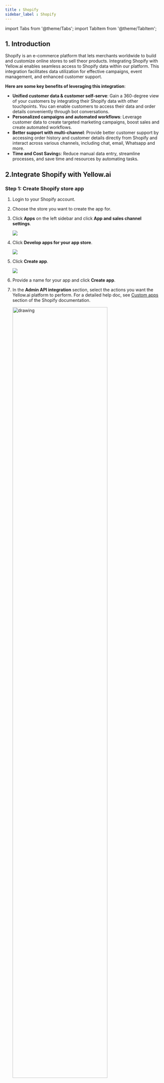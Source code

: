 ```yaml
---
title : Shopify
sidebar_label : Shopify
---
```


import Tabs from '@theme/Tabs';
import TabItem from '@theme/TabItem';

## 1. Introduction

Shopify is an e-commerce platform that lets merchants worldwide to build and customize online stores to sell theor products. Integrating Shopify with Yellow.ai enables seamless access to Shopify data within our platform. This integration facilitates data utilization for effective campaigns, event management, and enhanced customer support. 

**Here are some key benefits of leveraging this integration**:

* **Unified customer data & customer self-serve**: Gain a 360-degree view of your customers by integrating their Shopify data with other touchpoints. You can enable customers to access their data and order details conveniently through bot conversations.
* **Personalized campaigns and automated workflows**: Leverage customer data to create targeted marketing campaigns, boost sales and create automated workflows.
* **Better support with multi-channel**: Provide better customer support by accessing order history and customer details directly from Shopify and interact across various channels, including chat, email, Whatsapp and more.
* **Time and Cost Saving**s: Reduce manual data entry, streamline processes, and save time and resources by automating tasks.


## 2.Integrate Shopify with Yellow.ai

### Step 1: Create Shopify store app

1. Login to your Shopify account.
2. Choose the store you want to create the app for.
3. Click **Apps** on the left sidebar and click **App and sales channel settings**.

   ![](https://i.imgur.com/QbXxgpt.jpg)
4. Click **Develop apps for your app store**.

   ![](https://i.imgur.com/2RMAFEX.png)

5. Click **Create app**.

   ![](https://i.imgur.com/9wGLsYQ.png)
6. Provide a name for your app and click **Create app**.
7. In the **Admin API integration** section, select the actions you want the Yellow.ai platform to perform. For a detailed help doc, see [Custom apps](https://help.shopify.com/en/manual/apps/custom-apps) section of the Shopify documentation.

   <img src="https://i.imgur.com/vDx7dQ1.png" alt="drawing" width="80%"/>
  

  Enable the following scopes in the **Shopify Admin** section. 
   
  * orders_create 
  * products_create 
  * orders_cancelled 
  * orders_fulfilled 
  * orders_paid 
  * refunds_create 
  * customers_create 
  * customers_update.
  * write_scripts_tags 
  * read_script_tags

### Step 2: Get Admin API access credentials

* Go to **API credentials** section and copy the **Admin API access token** and **API secret key**.

   ![](https://i.imgur.com/GoqZ8fk.png)


### Step 3: Connect the Shopify Store App with Yellow.ai

You need to use the API token to establish integration with Yellow.ai as explained below:

1. Go to the [yellow.ai platform].
2. Go to the bot and navigate to **Integrations**.

   
   <img src="https://i.imgur.com/ctLEU4H.png" alt="drawing" width="65%"/>

3. Type shopify in the **Search** box, and select **Shopify Shop** from the list.
4. Scroll down to **Add account** and fill in the required details.

   ![](https://i.imgur.com/UFJlKRz.png)

   Option | Description
   ------ | -----------
   **Give accout name** | Provide a name to Shopify account to be connected. 
   **Shop Name** | Name of your shop in Shopify. The shop name should be taken from the Shopify store URL, for example if the merchant store URL is yellowxyz.myshopify.com,the shop name would be yellowxyz.
   **Admin API Access Token** | Copy and paste this from your Shopify store (refer step 8). Please only enter the Admin API access token that is displayed during the app creation process on Shopify.
   **API Secret Key** | Copy and paste this from your Shopify store (refer step 8)
   **Domain name** | Domain name refers to the URL or web address that directs customers to your online store. For example, yellowxyz.myshopify.com.



5. Click **Connect**.

   If the integration is successful, You can see the **Shopify Shop** app on the **Integrations** page. With this, the connection has been established between the integration app and your Shopify account.


:::note
Please ensure that you enter your store name exactly as it is in the **Shopify** account.
:::

***



## 3. Shopify user data syncing in User 360

This integration automates the creation of user records in User 360 using Shopify event data. By default, it is configured to capture userIds, emails, and phone numbers. Additionally, the integration enables the automatic synchronization of the following event data with User 360. This empowers User 360 as a valuable resource for personalized and effective user engagement strategies.

### Supported standard user properties from Shopify events

The following standard user properties are automatically added or updated in User 360 directly from Shopify events.

* userId
* email
* firstName
* phone
* city
* country



### Supported Shopify events syncing in User 360

The integration enables the automatic synchronization of the following event data with User 360. This empowers User 360 as a valuable resource for personalized and effective user engagement strategies.

   <img src="https://i.imgur.com/whVni4U.png"/>


The following table provides a comprehensive list of Shopify events along with their descriptions and sample use cases.



  | Event  | Description    | Sample use cases      |
  |--------|----------------|----------------------|
  | shopifyNewOrder  | A new order is created in the Shopify store.   | Trigger order confirmation email or update inventory when a new order is created in your Shopify store.                                  |
  | shopifyNewProduct  | A new product has been added to the Shopify store.  | Update product catalog, create product listings, or send a WhatsApp notification when a new product is added to your Shopify store.  |
  | shopifyOrderCancelled | An order is cancelled. | Handle order cancellation: Update inventory levels, refund payments, or notify customers when their orders are canceled. |
  | shopifyOrderFulfilled | An order was fulfilled or completed.   | Update shipping information, send shipping notifications to the customer, or update order status when an order is fulfilled or completed.  |
  | shopifyOrderPaid      | Payment made for an order. | Send payment receipt, or update financial record when a payment is made for an order.   |
  | shopifyRefundCreated  | A refund was created for an order.  | Update financial records, notify customers about their refund, or adjust inventory levels when a refund is issued for an order. |
  | shopifyNewCustomer    | A new customer is registered.  | Add the customer to User 360, send welcome email, or track customer acquisition when a new customer registers in your Shopify store. |
  | shopifyCustomerUpdate | A customer’s profile details have been updated. | Keep your customer database up to date or send profile change notification when a customer's profile details are updated. |
  | shopifyCheckoutCreated| Order checkout is initiated in Shopify. | Track order progress when an order checkout is initiated in your Shopify store.    |
  | shopifyOrdersUpdated  | Shopify order is updated.  | Monitor order changes, adjust inventory, or notify the customer on order updates to handle order updates in Shopify store.  |
  | shopifyCartCreate     | A cart is created in Shopify.   | Track shopping cart activity, gather data on abandoned carts, or initiate cart-related marketing efforts when a cart is created in Shopify store. |


:::note
To know how to run campaigns based on Shopify events, see [here](#run-campaigns-based-on-shopify-events).
:::

### Payload samples of Shopify events in User 360

The following are the event schemas associated with various Shopify events. These event schemas define the structure and data that get sent to the CDP when specific events occur in your Shopify store.

<Tabs class="tabs-schema">


<TabItem value="shopifyCartCreate" label="shopifyCartCreate" default>

**From SDK**

```js
{
    "token": "c1-830e691d16f1093cfcde75960320d9cd",
    "note": "",
    "attributes": {},
    "original_total_price": 3000,
    "total_price": 3000,
    "total_discount": 0,
    "total_weight": 0,
    "item_count": 1,
    "items": [
        {
            "id": 43453026762901,
            "properties": {},
            "quantity": 1,
            "variant_id": 43453026762901,
            "key": "43453026762901:159c30471db14672fe636da24f9346f2",
            "title": "Adania Pant - Black",
            "price": 3000,
            "original_price": 3000,
            "discounted_price": 3000,
            "line_price": 3000,
            "original_line_price": 3000,
            "total_discount": 0,
            "discounts": [],
            "sku": "",
            "grams": 0,
            "vendor": "twewr",
            "taxable": true,
            "product_id": 7907558064277,
            "product_has_only_default_variant": false,
            "gift_card": false,
            "final_price": 3000,
            "final_line_price": 3000,
            "url": "/products/adania-pant?variant=43453026762901",
            "featured_image": {
                "aspect_ratio": 0.714,
                "alt": "Adania Pant",
                "height": 2048,
                "url": "https://cdn.shopify.com/s/files/1/0458/0252/0725/files/2015-03-30_Jake_Look_16_20656_16533.jpg?v=1684943817",
                "width": 1462
            },
            "image": "https://cdn.shopify.com/s/files/1/0458/0252/0725/files/2015-03-30_Jake_Look_16_20656_16533.jpg?v=1684943817",
            "handle": "adania-pant",
            "requires_shipping": true,
            "product_type": "",
            "product_title": "Adania Pant",
            "product_description": "\\nThis is a demonstration store. You can purchase products like this from Baby & Company\\nSuper stretch Adaina Pant offers the classic skinny with all the fun bits. Zip closure at back with concealed zip openings at ankles. By Malene Birger. Color Blue.  90% Polyamide, 10% Elastane. Made in China. Ashley is wearing a European 36. ",
            "variant_title": "Black",
            "variant_options": [
                "Black"
            ],
            "options_with_values": [
                {
                    "name": "Color",
                    "value": "Black"
                }
            ],
            "line_level_discount_allocations": [],
            "line_level_total_discount": 0,
            "quantity_rule": {
                "min": 1,
                "max": null,
                "increment": 1
            },
            "has_components": false
        }
    ],
    "requires_shipping": true,
    "currency": "INR",
    "items_subtotal_price": 3000,
    "cart_level_discount_applications": [],
    "userId": "x1660667398488_WIv23Iv-fr-McW_SZme-l"
}


```

</TabItem>



<TabItem value="ShopifyCheckoutCreated" label="ShopifyCheckoutCreated" default>

```js
{
    "id": 35481578373269,
    "token": "3d58ad45d661cd34d882fda5c68a36b8",
    "cart_token": "c1-830e691d16f1093cfcde75960320d9cd",
    "email": null,
    "gateway": null,
    "buyer_accepts_marketing": false,
    "buyer_accepts_sms_marketing": false,
    "sms_marketing_phone": null,
    "created_at": "2023-09-22T12:13:51+00:00",
    "updated_at": "2023-09-22T08:13:59-04:00",
    "landing_site": "/",
    "note": "",
    "note_attributes": [],
    "referring_site": "",
    "shipping_lines": [],
    "shipping_address": [],
    "taxes_included": false,
    "total_weight": 0,
    "currency": "INR",
    "completed_at": null,
    "phone": null,
    "customer_locale": "en-IN",
    "line_items": [
        {
            "key": "43453026762901",
            "fulfillment_service": "manual",
            "gift_card": false,
            "grams": 0,
            "presentment_title": "Adania Pant",
            "presentment_variant_title": "Black",
            "product_id": 7907558064277,
            "quantity": 1,
            "requires_shipping": true,
            "sku": "",
            "tax_lines": [
                {
                    "position": 1,
                    "price": "2.70",
                    "rate": 0.09,
                    "title": "CGST",
                    "source": "Shopify",
                    "compare_at": null,
                    "zone": "country",
                    "channel_liable": false,
                    "identifier": null
                }
            ],
            "taxable": true,
            "title": "Adania Pant",
            "variant_id": 43453026762901,
            "variant_title": "Black",
            "variant_price": "30.00",
            "vendor": "twewr",
            "unit_price_measurement": {
                "measured_type": null,
                "quantity_value": null,
                "quantity_unit": null,
                "reference_value": null,
                "reference_unit": null
            },
            "compare_at_price": null,
            "line_price": "30.00",
            "price": "30.00",
            "applied_discounts": [],
            "destination_location_id": null,
            "user_id": null,
            "rank": null,
            "origin_location_id": null,
            "properties": null
        }
    ],
    "name": "#35481578373269",
    "abandoned_checkout_url": "https://twewr.myshopify.com/45802520725/checkouts/ac/c1-830e691d16f1093cfcde75960320d9cd/recover?key=a745691198001ff07b2f08d7233541a8",
    "discount_codes": [],
    "tax_lines": [
        {
            "price": "2.70",
            "rate": 0.09,
            "title": "CGST"
        }
    ],
    "presentment_currency": "INR",
    "source_name": "web",
    "total_line_items_price": "30.00",
    "total_tax": "2.70",
    "total_discounts": "0.00",
    "subtotal_price": "30.00",
    "total_price": "32.70",
    "total_duties": "0.00",
    "device_id": null,
    "user_id": null,
    "location_id": null,
    "source_identifier": null,
    "source_url": null,
    "source": null,
    "closed_at": null
}


```

</TabItem>

  
<TabItem value="shopifyNewOrder" label="shopifyNewOrder" default>


```json
{
    "id": 5159806763157,
    "admin_graphql_api_id": "gid://shopify/Order/5159806763157",
    "app_id": 580111,
    "browser_ip": "49.43.249.107",
    "buyer_accepts_marketing": false,
    "cancel_reason": null,
    "cancelled_at": null,
    "cart_token": "c1-830e691d16f1093cfcde75960320d9cd",
    "checkout_id": 35481578373269,
    "checkout_token": "3d58ad45d661cd34d882fda5c68a36b8",
    "client_details": {
        "accept_language": "en-IN",
        "browser_height": null,
        "browser_ip": "49.43.249.107",
        "browser_width": null,
        "session_hash": null,
        "user_agent": "Mozilla/5.0 (Macintosh; Intel Mac OS X 10_15_7) AppleWebKit/537.36 (KHTML, like Gecko) Chrome/116.0.0.0 Safari/537.36"
    },
    "closed_at": null,
    "company": null,
    "confirmation_number": "XPLMPXRME",
    "confirmed": true,
    "contact_email": "tom@gmail.com",
    "created_at": "2023-09-22T08:14:46-04:00",
    "currency": "INR",
    "current_subtotal_price": "30.00",
    "current_subtotal_price_set": {
        "shop_money": {
            "amount": "30.00",
            "currency_code": "INR"
        },
        "presentment_money": {
            "amount": "30.00",
            "currency_code": "INR"
        }
    },
    "current_total_additional_fees_set": null,
    "current_total_discounts": "0.00",
    "current_total_discounts_set": {
        "shop_money": {
            "amount": "0.00",
            "currency_code": "INR"
        },
        "presentment_money": {
            "amount": "0.00",
            "currency_code": "INR"
        }
    },
    "current_total_duties_set": null,
    "current_total_price": "30.00",
    "current_total_price_set": {
        "shop_money": {
            "amount": "30.00",
            "currency_code": "INR"
        },
        "presentment_money": {
            "amount": "30.00",
            "currency_code": "INR"
        }
    },
    "current_total_tax": "0.00",
    "current_total_tax_set": {
        "shop_money": {
            "amount": "0.00",
            "currency_code": "INR"
        },
        "presentment_money": {
            "amount": "0.00",
            "currency_code": "INR"
        }
    },
    "customer_locale": "en-IN",
    "device_id": null,
    "discount_codes": [],
    "email": "tom@gmail.com",
    "estimated_taxes": false,
    "financial_status": "paid",
    "fulfillment_status": null,
    "landing_site": "/",
    "landing_site_ref": null,
    "location_id": null,
    "merchant_of_record_app_id": null,
    "name": "#1085",
    "note": null,
    "note_attributes": [],
    "number": 85,
    "order_number": 1085,
    "order_status_url": "https://twewr.myshopify.com/45802520725/orders/24a0946393b4889192c0d7056751e889/authenticate?key=c60f3a72f52578b00cc7cb8551811cbc",
    "original_total_additional_fees_set": null,
    "original_total_duties_set": null,
    "payment_gateway_names": [
        "bogus"
    ],
    "phone": null,
    "po_number": null,
    "presentment_currency": "INR",
    "processed_at": "2023-09-22T08:14:43-04:00",
    "reference": "6925f7d584e825b7f3fdbf5de7b3a5e1",
    "referring_site": "",
    "source_identifier": "6925f7d584e825b7f3fdbf5de7b3a5e1",
    "source_name": "web",
    "source_url": null,
    "subtotal_price": "30.00",
    "subtotal_price_set": {
        "shop_money": {
            "amount": "30.00",
            "currency_code": "INR"
        },
        "presentment_money": {
            "amount": "30.00",
            "currency_code": "INR"
        }
    },
    "tags": "",
    "tax_exempt": false,
    "tax_lines": [],
    "taxes_included": false,
    "test": true,
    "token": "24a0946393b4889192c0d7056751e889",
    "total_discounts": "0.00",
    "total_discounts_set": {
        "shop_money": {
            "amount": "0.00",
            "currency_code": "INR"
        },
        "presentment_money": {
            "amount": "0.00",
            "currency_code": "INR"
        }
    },
    "total_line_items_price": "30.00",
    "total_line_items_price_set": {
        "shop_money": {
            "amount": "30.00",
            "currency_code": "INR"
        },
        "presentment_money": {
            "amount": "30.00",
            "currency_code": "INR"
        }
    },
    "total_outstanding": "0.00",
    "total_price": "30.00",
    "total_price_set": {
        "shop_money": {
            "amount": "30.00",
            "currency_code": "INR"
        },
        "presentment_money": {
            "amount": "30.00",
            "currency_code": "INR"
        }
    },
    "total_shipping_price_set": {
        "shop_money": {
            "amount": "0.00",
            "currency_code": "INR"
        },
        "presentment_money": {
            "amount": "0.00",
            "currency_code": "INR"
        }
    },
    "total_tax": "0.00",
    "total_tax_set": {
        "shop_money": {
            "amount": "0.00",
            "currency_code": "INR"
        },
        "presentment_money": {
            "amount": "0.00",
            "currency_code": "INR"
        }
    },
    "total_tip_received": "0.00",
    "total_weight": 0,
    "updated_at": "2023-09-22T08:14:47-04:00",
    "user_id": null,
    "billing_address": {
        "first_name": null,
        "address1": "Chennai",
        "phone": "90909 09090",
        "city": "Chennai",
        "zip": "600012",
        "province": "Tamil Nadu",
        "country": "India",
        "last_name": "Baid",
        "address2": "Chennai",
        "company": null,
        "latitude": 13.098633,
        "longitude": 80.2596083,
        "name": "Baid",
        "country_code": "IN",
        "province_code": "TN"
    },
    "customer": {
        "id": 6989864763541,
        "email": "tom@gmail.com",
        "accepts_marketing": false,
        "created_at": "2023-09-22T08:14:44-04:00",
        "updated_at": "2023-09-22T08:14:46-04:00",
        "first_name": null,
        "last_name": "Baid",
        "state": "disabled",
        "note": null,
        "verified_email": true,
        "multipass_identifier": null,
        "tax_exempt": false,
        "phone": null,
        "email_marketing_consent": {
            "state": "not_subscribed",
            "opt_in_level": "single_opt_in",
            "consent_updated_at": null
        },
        "sms_marketing_consent": null,
        "tags": "",
        "currency": "INR",
        "accepts_marketing_updated_at": "2023-09-22T08:14:44-04:00",
        "marketing_opt_in_level": null,
        "tax_exemptions": [],
        "admin_graphql_api_id": "gid://shopify/Customer/6989864763541",
        "default_address": {
            "id": 8320474546325,
            "customer_id": 6989864763541,
            "first_name": null,
            "last_name": "Baid",
            "company": null,
            "address1": "Chennai",
            "address2": "Chennai",
            "city": "Chennai",
            "province": "Tamil Nadu",
            "country": "India",
            "zip": "600012",
            "phone": "90909 09090",
            "name": "Baid",
            "province_code": "TN",
            "country_code": "IN",
            "country_name": "India",
            "default": true
        }
    },
    "discount_applications": [],
    "fulfillments": [],
    "line_items": [
        {
            "id": 12623712354453,
            "admin_graphql_api_id": "gid://shopify/LineItem/12623712354453",
            "fulfillable_quantity": 1,
            "fulfillment_service": "manual",
            "fulfillment_status": null,
            "gift_card": false,
            "grams": 0,
            "name": "Adania Pant - Black",
            "price": "30.00",
            "price_set": {
                "shop_money": {
                    "amount": "30.00",
                    "currency_code": "INR"
                },
                "presentment_money": {
                    "amount": "30.00",
                    "currency_code": "INR"
                }
            },
            "product_exists": true,
            "product_id": 7907558064277,
            "properties": [],
            "quantity": 1,
            "requires_shipping": true,
            "sku": "",
            "taxable": true,
            "title": "Adania Pant",
            "total_discount": "0.00",
            "total_discount_set": {
                "shop_money": {
                    "amount": "0.00",
                    "currency_code": "INR"
                },
                "presentment_money": {
                    "amount": "0.00",
                    "currency_code": "INR"
                }
            },
            "variant_id": 43453026762901,
            "variant_inventory_management": "shopify",
            "variant_title": "Black",
            "vendor": "twewr",
            "tax_lines": [],
            "duties": [],
            "discount_allocations": []
        }
    ],
    "payment_terms": null,
    "refunds": [],
    "shipping_address": {
        "first_name": null,
        "address1": "Chennai",
        "phone": "90909 09090",
        "city": "Chennai",
        "zip": "600012",
        "province": "Tamil Nadu",
        "country": "India",
        "last_name": "Baid",
        "address2": "Chennai",
        "company": null,
        "latitude": 13.098633,
        "longitude": 80.2596083,
        "name": "Baid",
        "country_code": "IN",
        "province_code": "TN"
    },
    "shipping_lines": [
        {
            "id": 4303065809045,
            "carrier_identifier": "650f1a14fa979ec5c74d063e968411d4",
            "code": "Standard",
            "discounted_price": "0.00",
            "discounted_price_set": {
                "shop_money": {
                    "amount": "0.00",
                    "currency_code": "INR"
                },
                "presentment_money": {
                    "amount": "0.00",
                    "currency_code": "INR"
                }
            },
            "phone": null,
            "price": "0.00",
            "price_set": {
                "shop_money": {
                    "amount": "0.00",
                    "currency_code": "INR"
                },
                "presentment_money": {
                    "amount": "0.00",
                    "currency_code": "INR"
                }
            },
            "requested_fulfillment_service_id": null,
            "source": "shopify",
            "title": "Standard",
            "tax_lines": [],
            "discount_allocations": []
        }
    ]
}

```

</TabItem>

<TabItem value="shopifyOrderFulfilled" label="shopifyOrderFulfilled" default>

```js
{
  "id": 820982911946154500,
  "admin_graphql_api_id": "gid://shopify/Order/820982911946154508",
  "app_id": null,
  "browser_ip": null,
  "buyer_accepts_marketing": true,
  "cancel_reason": "customer",
  "cancelled_at": "2021-12-31T19:00:00-05:00",
  "cart_token": null,
  "checkout_id": null,
  "checkout_token": null,
  "closed_at": null,
  "confirmed": false,
  "contact_email": "jon@example.com",
  "created_at": "2021-12-31T19:00:00-05:00",
  "currency": "USD",
  "current_subtotal_price": "398.00",
  "current_subtotal_price_set": {
    "shop_money": {
      "amount": "398.00",
      "currency_code": "USD"
    },
    "presentment_money": {
      "amount": "398.00",
      "currency_code": "USD"
    }
  },
  "current_total_discounts": "0.00",
  "current_total_discounts_set": {
    "shop_money": {
      "amount": "0.00",
      "currency_code": "USD"
    },
    "presentment_money": {
      "amount": "0.00",
      "currency_code": "USD"
    }
  },
  "current_total_duties_set": null,
  "current_total_price": "398.00",
  "current_total_price_set": {
    "shop_money": {
      "amount": "398.00",
      "currency_code": "USD"
    },
    "presentment_money": {
      "amount": "398.00",
      "currency_code": "USD"
    }
  },
  "current_total_tax": "0.00",
  "current_total_tax_set": {
    "shop_money": {
      "amount": "0.00",
      "currency_code": "USD"
    },
    "presentment_money": {
      "amount": "0.00",
      "currency_code": "USD"
    }
  },
  "customer_locale": "en",
  "device_id": null,
  "discount_codes": [],
  "email": "jon@example.com",
  "estimated_taxes": false,
  "financial_status": "voided",
  "fulfillment_status": "pending",
  "gateway": null,
  "landing_site": null,
  "landing_site_ref": null,
  "location_id": null,
  "merchant_of_record_app_id": null,
  "name": "#9999",
  "note": null,
  "note_attributes": [],
  "number": 234,
  "order_number": 1234,
  "order_status_url": "https://jsmith.myshopify.com/548380009/orders/123456abcd/authenticate?key=abcdefg",
  "original_total_duties_set": null,
  "payment_gateway_names": [
    "visa",
    "bogus"
  ],
  "phone": null,
  "presentment_currency": "USD",
  "processed_at": null,
  "processing_method": "",
  "reference": null,
  "referring_site": null,
  "source_identifier": null,
  "source_name": "web",
  "source_url": null,
  "subtotal_price": "388.00",
  "subtotal_price_set": {
    "shop_money": {
      "amount": "388.00",
      "currency_code": "USD"
    },
    "presentment_money": {
      "amount": "388.00",
      "currency_code": "USD"
    }
  },
  "tags": "",
  "tax_lines": [],
  "taxes_included": false,
  "test": true,
  "token": "123456abcd",
  "total_discounts": "20.00",
  "total_discounts_set": {
    "shop_money": {
      "amount": "20.00",
      "currency_code": "USD"
    },
    "presentment_money": {
      "amount": "20.00",
      "currency_code": "USD"
    }
  },
  "total_line_items_price": "398.00",
  "total_line_items_price_set": {
    "shop_money": {
      "amount": "398.00",
      "currency_code": "USD"
    },
    "presentment_money": {
      "amount": "398.00",
      "currency_code": "USD"
    }
  },
  "total_outstanding": "398.00",
  "total_price": "388.00",
  "total_price_set": {
    "shop_money": {
      "amount": "388.00",
      "currency_code": "USD"
    },
    "presentment_money": {
      "amount": "388.00",
      "currency_code": "USD"
    }
  },
  "total_shipping_price_set": {
    "shop_money": {
      "amount": "10.00",
      "currency_code": "USD"
    },
    "presentment_money": {
      "amount": "10.00",
      "currency_code": "USD"
    }
  },
  "total_tax": "0.00",
  "total_tax_set": {
    "shop_money": {
      "amount": "0.00",
      "currency_code": "USD"
    },
    "presentment_money": {
      "amount": "0.00",
      "currency_code": "USD"
    }
  },
  "total_tip_received": "0.00",
  "total_weight": 0,
  "updated_at": "2021-12-31T19:00:00-05:00",
  "user_id": null,
  "billing_address": {
    "first_name": "Steve",
    "address1": "123 Shipping Street",
    "phone": "555-555-SHIP",
    "city": "Shippington",
    "zip": "40003",
    "province": "Kentucky",
    "country": "United States",
    "last_name": "Shipper",
    "address2": null,
    "company": "Shipping Company",
    "latitude": null,
    "longitude": null,
    "name": "Steve Shipper",
    "country_code": "US",
    "province_code": "KY"
  },
  "customer": {
    "id": 115310627314723950,
    "email": "john@example.com",
    "accepts_marketing": false,
    "created_at": null,
    "updated_at": null,
    "first_name": "John",
    "last_name": "Smith",
    "state": "disabled",
    "note": null,
    "verified_email": true,
    "multipass_identifier": null,
    "tax_exempt": false,
    "phone": null,
    "email_marketing_consent": {
      "state": "not_subscribed",
      "opt_in_level": null,
      "consent_updated_at": null
    },
    "sms_marketing_consent": null,
    "tags": "",
    "currency": "USD",
    "accepts_marketing_updated_at": null,
    "marketing_opt_in_level": null,
    "tax_exemptions": [],
    "admin_graphql_api_id": "gid://shopify/Customer/115310627314723954",
    "default_address": {
      "id": 715243470612851200,
      "customer_id": 115310627314723950,
      "first_name": null,
      "last_name": null,
      "company": null,
      "address1": "123 Elm St.",
      "address2": null,
      "city": "Ottawa",
      "province": "Ontario",
      "country": "Canada",
      "zip": "K2H7A8",
      "phone": "123-123-1234",
      "name": "",
      "province_code": "ON",
      "country_code": "CA",
      "country_name": "Canada",
      "default": true
    }
  },
  "discount_applications": [],
  "fulfillments": [],
  "line_items": [
    {
      "id": 866550311766439000,
      "admin_graphql_api_id": "gid://shopify/LineItem/866550311766439020",
      "fulfillable_quantity": 1,
      "fulfillment_service": "manual",
      "fulfillment_status": null,
      "gift_card": false,
      "grams": 567,
      "name": "IPod Nano - 8GB",
      "price": "199.00",
      "price_set": {
        "shop_money": {
          "amount": "199.00",
          "currency_code": "USD"
        },
        "presentment_money": {
          "amount": "199.00",
          "currency_code": "USD"
        }
      },
      "product_exists": true,
      "product_id": 632910392,
      "properties": [],
      "quantity": 1,
      "requires_shipping": true,
      "sku": "IPOD2008PINK",
      "taxable": true,
      "title": "IPod Nano - 8GB",
      "total_discount": "0.00",
      "total_discount_set": {
        "shop_money": {
          "amount": "0.00",
          "currency_code": "USD"
        },
        "presentment_money": {
          "amount": "0.00",
          "currency_code": "USD"
        }
      },
      "variant_id": 808950810,
      "variant_inventory_management": "shopify",
      "variant_title": null,
      "vendor": null,
      "tax_lines": [],
      "duties": [],
      "discount_allocations": []
    },
    {
      "id": 141249953214522980,
      "admin_graphql_api_id": "gid://shopify/LineItem/141249953214522974",
      "fulfillable_quantity": 1,
      "fulfillment_service": "manual",
      "fulfillment_status": null,
      "gift_card": false,
      "grams": 567,
      "name": "IPod Nano - 8GB",
      "price": "199.00",
      "price_set": {
        "shop_money": {
          "amount": "199.00",
          "currency_code": "USD"
        },
        "presentment_money": {
          "amount": "199.00",
          "currency_code": "USD"
        }
      },
      "product_exists": true,
      "product_id": 632910392,
      "properties": [],
      "quantity": 1,
      "requires_shipping": true,
      "sku": "IPOD2008PINK",
      "taxable": true,
      "title": "IPod Nano - 8GB",
      "total_discount": "0.00",
      "total_discount_set": {
        "shop_money": {
          "amount": "0.00",
          "currency_code": "USD"
        },
        "presentment_money": {
          "amount": "0.00",
          "currency_code": "USD"
        }
      },
      "variant_id": 808950810,
      "variant_inventory_management": "shopify",
      "variant_title": null,
      "vendor": null,
      "tax_lines": [],
      "duties": [],
      "discount_allocations": []
    }
  ],
  "payment_details": {
    "credit_card_bin": null,
    "avs_result_code": null,
    "cvv_result_code": null,
    "credit_card_number": "•••• •••• •••• 1234",
    "credit_card_company": "Visa",
    "buyer_action_info": null,
    "credit_card_name": null,
    "credit_card_wallet": null,
    "credit_card_expiration_month": null,
    "credit_card_expiration_year": null
  },
  "payment_terms": null,
  "refunds": [],
  "shipping_address": {
    "first_name": "Steve",
    "address1": "123 Shipping Street",
    "phone": "555-555-SHIP",
    "city": "Shippington",
    "zip": "40003",
    "province": "Kentucky",
    "country": "United States",
    "last_name": "Shipper",
    "address2": null,
    "company": "Shipping Company",
    "latitude": null,
    "longitude": null,
    "name": "Steve Shipper",
    "country_code": "US",
    "province_code": "KY"
  },
  "shipping_lines": [
    {
      "id": 271878346596884000,
      "carrier_identifier": null,
      "code": null,
      "delivery_category": null,
      "discounted_price": "10.00",
      "discounted_price_set": {
        "shop_money": {
          "amount": "10.00",
          "currency_code": "USD"
        },
        "presentment_money": {
          "amount": "10.00",
          "currency_code": "USD"
        }
      },
      "phone": null,
      "price": "10.00",
      "price_set": {
        "shop_money": {
          "amount": "10.00",
          "currency_code": "USD"
        },
        "presentment_money": {
          "amount": "10.00",
          "currency_code": "USD"
        }
      },
      "requested_fulfillment_service_id": null,
      "source": "shopify",
      "title": "Generic Shipping",
      "tax_lines": [],
      "discount_allocations": []
    }
  ]
}

```

</TabItem>


<TabItem value="ShopifyOrdersUpdated" label="ShopifyOrdersUpdated" default>

```js
{
    "id": 5159806763157,
    "admin_graphql_api_id": "gid://shopify/Order/5159806763157",
    "app_id": 580111,
    "browser_ip": "49.43.249.107",
    "buyer_accepts_marketing": false,
    "cancel_reason": null,
    "cancelled_at": null,
    "cart_token": "c1-830e691d16f1093cfcde75960320d9cd",
    "checkout_id": 35481578373269,
    "checkout_token": "3d58ad45d661cd34d882fda5c68a36b8",
    "client_details": {
        "accept_language": "en-IN",
        "browser_height": null,
        "browser_ip": "49.43.249.107",
        "browser_width": null,
        "session_hash": null,
        "user_agent": "Mozilla/5.0 (Macintosh; Intel Mac OS X 10_15_7) AppleWebKit/537.36 (KHTML, like Gecko) Chrome/116.0.0.0 Safari/537.36"
    },
    "closed_at": null,
    "company": null,
    "confirmation_number": "XPLMPXRME",
    "confirmed": true,
    "contact_email": "tom@gmail.com",
    "created_at": "2023-09-22T08:14:46-04:00",
    "currency": "INR",
    "current_subtotal_price": "30.00",
    "current_subtotal_price_set": {
        "shop_money": {
            "amount": "30.00",
            "currency_code": "INR"
        },
        "presentment_money": {
            "amount": "30.00",
            "currency_code": "INR"
        }
    },
    "current_total_additional_fees_set": null,
    "current_total_discounts": "0.00",
    "current_total_discounts_set": {
        "shop_money": {
            "amount": "0.00",
            "currency_code": "INR"
        },
        "presentment_money": {
            "amount": "0.00",
            "currency_code": "INR"
        }
    },
    "current_total_duties_set": null,
    "current_total_price": "30.00",
    "current_total_price_set": {
        "shop_money": {
            "amount": "30.00",
            "currency_code": "INR"
        },
        "presentment_money": {
            "amount": "30.00",
            "currency_code": "INR"
        }
    },
    "current_total_tax": "0.00",
    "current_total_tax_set": {
        "shop_money": {
            "amount": "0.00",
            "currency_code": "INR"
        },
        "presentment_money": {
            "amount": "0.00",
            "currency_code": "INR"
        }
    },
    "customer_locale": "en-IN",
    "device_id": null,
    "discount_codes": [],
    "email": "tom@gmail.com",
    "estimated_taxes": false,
    "financial_status": "paid",
    "fulfillment_status": null,
    "landing_site": "/",
    "landing_site_ref": null,
    "location_id": null,
    "merchant_of_record_app_id": null,
    "name": "#1085",
    "note": null,
    "note_attributes": [],
    "number": 85,
    "order_number": 1085,
    "order_status_url": "https://twewr.myshopify.com/45802520725/orders/24a0946393b4889192c0d7056751e889/authenticate?key=c60f3a72f52578b00cc7cb8551811cbc",
    "original_total_additional_fees_set": null,
    "original_total_duties_set": null,
    "payment_gateway_names": [
        "bogus"
    ],
    "phone": null,
    "po_number": null,
    "presentment_currency": "INR",
    "processed_at": "2023-09-22T08:14:43-04:00",
    "reference": "6925f7d584e825b7f3fdbf5de7b3a5e1",
    "referring_site": "",
    "source_identifier": "6925f7d584e825b7f3fdbf5de7b3a5e1",
    "source_name": "web",
    "source_url": null,
    "subtotal_price": "30.00",
    "subtotal_price_set": {
        "shop_money": {
            "amount": "30.00",
            "currency_code": "INR"
        },
        "presentment_money": {
            "amount": "30.00",
            "currency_code": "INR"
        }
    },
    "tags": "",
    "tax_exempt": false,
    "tax_lines": [],
    "taxes_included": false,
    "test": true,
    "token": "24a0946393b4889192c0d7056751e889",
    "total_discounts": "0.00",
    "total_discounts_set": {
        "shop_money": {
            "amount": "0.00",
            "currency_code": "INR"
        },
        "presentment_money": {
            "amount": "0.00",
            "currency_code": "INR"
        }
    },
    "total_line_items_price": "30.00",
    "total_line_items_price_set": {
        "shop_money": {
            "amount": "30.00",
            "currency_code": "INR"
        },
        "presentment_money": {
            "amount": "30.00",
            "currency_code": "INR"
        }
    },
    "total_outstanding": "0.00",
    "total_price": "30.00",
    "total_price_set": {
        "shop_money": {
            "amount": "30.00",
            "currency_code": "INR"
        },
        "presentment_money": {
            "amount": "30.00",
            "currency_code": "INR"
        }
    },
    "total_shipping_price_set": {
        "shop_money": {
            "amount": "0.00",
            "currency_code": "INR"
        },
        "presentment_money": {
            "amount": "0.00",
            "currency_code": "INR"
        }
    },
    "total_tax": "0.00",
    "total_tax_set": {
        "shop_money": {
            "amount": "0.00",
            "currency_code": "INR"
        },
        "presentment_money": {
            "amount": "0.00",
            "currency_code": "INR"
        }
    },
    "total_tip_received": "0.00",
    "total_weight": 0,
    "updated_at": "2023-09-22T08:14:47-04:00",
    "user_id": null,
    "billing_address": {
        "first_name": null,
        "address1": "Chennai",
        "phone": "90909 09090",
        "city": "Chennai",
        "zip": "600012",
        "province": "Tamil Nadu",
        "country": "India",
        "last_name": "Baid",
        "address2": "Chennai",
        "company": null,
        "latitude": 13.098633,
        "longitude": 80.2596083,
        "name": "Baid",
        "country_code": "IN",
        "province_code": "TN"
    },
    "customer": {
        "id": 6989864763541,
        "email": "tom@gmail.com",
        "accepts_marketing": false,
        "created_at": "2023-09-22T08:14:44-04:00",
        "updated_at": "2023-09-22T08:14:46-04:00",
        "first_name": null,
        "last_name": "Baid",
        "state": "disabled",
        "note": null,
        "verified_email": true,
        "multipass_identifier": null,
        "tax_exempt": false,
        "phone": null,
        "email_marketing_consent": {
            "state": "not_subscribed",
            "opt_in_level": "single_opt_in",
            "consent_updated_at": null
        },
        "sms_marketing_consent": null,
        "tags": "",
        "currency": "INR",
        "accepts_marketing_updated_at": "2023-09-22T08:14:44-04:00",
        "marketing_opt_in_level": null,
        "tax_exemptions": [],
        "admin_graphql_api_id": "gid://shopify/Customer/6989864763541",
        "default_address": {
            "id": 8320474546325,
            "customer_id": 6989864763541,
            "first_name": null,
            "last_name": "Baid",
            "company": null,
            "address1": "Chennai",
            "address2": "Chennai",
            "city": "Chennai",
            "province": "Tamil Nadu",
            "country": "India",
            "zip": "600012",
            "phone": "90909 09090",
            "name": "Baid",
            "province_code": "TN",
            "country_code": "IN",
            "country_name": "India",
            "default": true
        }
    },
    "discount_applications": [],
    "fulfillments": [],
    "line_items": [
        {
            "id": 12623712354453,
            "admin_graphql_api_id": "gid://shopify/LineItem/12623712354453",
            "fulfillable_quantity": 1,
            "fulfillment_service": "manual",
            "fulfillment_status": null,
            "gift_card": false,
            "grams": 0,
            "name": "Adania Pant - Black",
            "price": "30.00",
            "price_set": {
                "shop_money": {
                    "amount": "30.00",
                    "currency_code": "INR"
                },
                "presentment_money": {
                    "amount": "30.00",
                    "currency_code": "INR"
                }
            },
            "product_exists": true,
            "product_id": 7907558064277,
            "properties": [],
            "quantity": 1,
            "requires_shipping": true,
            "sku": "",
            "taxable": true,
            "title": "Adania Pant",
            "total_discount": "0.00",
            "total_discount_set": {
                "shop_money": {
                    "amount": "0.00",
                    "currency_code": "INR"
                },
                "presentment_money": {
                    "amount": "0.00",
                    "currency_code": "INR"
                }
            },
            "variant_id": 43453026762901,
            "variant_inventory_management": "shopify",
            "variant_title": "Black",
            "vendor": "twewr",
            "tax_lines": [],
            "duties": [],
            "discount_allocations": []
        }
    ],
    "payment_terms": null,
    "refunds": [],
    "shipping_address": {
        "first_name": null,
        "address1": "Chennai",
        "phone": "90909 09090",
        "city": "Chennai",
        "zip": "600012",
        "province": "Tamil Nadu",
        "country": "India",
        "last_name": "Baid",
        "address2": "Chennai",
        "company": null,
        "latitude": 13.098633,
        "longitude": 80.2596083,
        "name": "Baid",
        "country_code": "IN",
        "province_code": "TN"
    },
    "shipping_lines": [
        {
            "id": 4303065809045,
            "carrier_identifier": "650f1a14fa979ec5c74d063e968411d4",
            "code": "Standard",
            "discounted_price": "0.00",
            "discounted_price_set": {
                "shop_money": {
                    "amount": "0.00",
                    "currency_code": "INR"
                },
                "presentment_money": {
                    "amount": "0.00",
                    "currency_code": "INR"
                }
            },
            "phone": null,
            "price": "0.00",
            "price_set": {
                "shop_money": {
                    "amount": "0.00",
                    "currency_code": "INR"
                },
                "presentment_money": {
                    "amount": "0.00",
                    "currency_code": "INR"
                }
            },
            "requested_fulfillment_service_id": null,
            "source": "shopify",
            "title": "Standard",
            "tax_lines": [],
            "discount_allocations": []
        }
    ]
}

```

</TabItem>


<TabItem value="shopifyOrderCancelled" label="shopifyOrderCancelled" default>

```js
{
  "id": 820982911946154500,
  "admin_graphql_api_id": "gid://shopify/Order/820982911946154508",
  "app_id": null,
  "browser_ip": null,
  "buyer_accepts_marketing": true,
  "cancel_reason": "customer",
  "cancelled_at": "2021-12-31T19:00:00-05:00",
  "cart_token": null,
  "checkout_id": null,
  "checkout_token": null,
  "closed_at": null,
  "confirmed": false,
  "contact_email": "jon@example.com",
  "created_at": "2021-12-31T19:00:00-05:00",
  "currency": "USD",
  "current_subtotal_price": "398.00",
  "current_subtotal_price_set": {
    "shop_money": {
      "amount": "398.00",
      "currency_code": "USD"
    },
    "presentment_money": {
      "amount": "398.00",
      "currency_code": "USD"
    }
  },
  "current_total_discounts": "0.00",
  "current_total_discounts_set": {
    "shop_money": {
      "amount": "0.00",
      "currency_code": "USD"
    },
    "presentment_money": {
      "amount": "0.00",
      "currency_code": "USD"
    }
  },
  "current_total_duties_set": null,
  "current_total_price": "398.00",
  "current_total_price_set": {
    "shop_money": {
      "amount": "398.00",
      "currency_code": "USD"
    },
    "presentment_money": {
      "amount": "398.00",
      "currency_code": "USD"
    }
  },
  "current_total_tax": "0.00",
  "current_total_tax_set": {
    "shop_money": {
      "amount": "0.00",
      "currency_code": "USD"
    },
    "presentment_money": {
      "amount": "0.00",
      "currency_code": "USD"
    }
  },
  "customer_locale": "en",
  "device_id": null,
  "discount_codes": [],
  "email": "jon@example.com",
  "estimated_taxes": false,
  "financial_status": "voided",
  "fulfillment_status": "pending",
  "gateway": null,
  "landing_site": null,
  "landing_site_ref": null,
  "location_id": null,
  "merchant_of_record_app_id": null,
  "name": "#9999",
  "note": null,
  "note_attributes": [],
  "number": 234,
  "order_number": 1234,
  "order_status_url": "https://jsmith.myshopify.com/548380009/orders/123456abcd/authenticate?key=abcdefg",
  "original_total_duties_set": null,
  "payment_gateway_names": [
    "visa",
    "bogus"
  ],
  "phone": null,
  "presentment_currency": "USD",
  "processed_at": null,
  "processing_method": "",
  "reference": null,
  "referring_site": null,
  "source_identifier": null,
  "source_name": "web",
  "source_url": null,
  "subtotal_price": "388.00",
  "subtotal_price_set": {
    "shop_money": {
      "amount": "388.00",
      "currency_code": "USD"
    },
    "presentment_money": {
      "amount": "388.00",
      "currency_code": "USD"
    }
  },
  "tags": "",
  "tax_lines": [],
  "taxes_included": false,
  "test": true,
  "token": "123456abcd",
  "total_discounts": "20.00",
  "total_discounts_set": {
    "shop_money": {
      "amount": "20.00",
      "currency_code": "USD"
    },
    "presentment_money": {
      "amount": "20.00",
      "currency_code": "USD"
    }
  },
  "total_line_items_price": "398.00",
  "total_line_items_price_set": {
    "shop_money": {
      "amount": "398.00",
      "currency_code": "USD"
    },
    "presentment_money": {
      "amount": "398.00",
      "currency_code": "USD"
    }
  },
  "total_outstanding": "398.00",
  "total_price": "388.00",
  "total_price_set": {
    "shop_money": {
      "amount": "388.00",
      "currency_code": "USD"
    },
    "presentment_money": {
      "amount": "388.00",
      "currency_code": "USD"
    }
  },
  "total_shipping_price_set": {
    "shop_money": {
      "amount": "10.00",
      "currency_code": "USD"
    },
    "presentment_money": {
      "amount": "10.00",
      "currency_code": "USD"
    }
  },
  "total_tax": "0.00",
  "total_tax_set": {
    "shop_money": {
      "amount": "0.00",
      "currency_code": "USD"
    },
    "presentment_money": {
      "amount": "0.00",
      "currency_code": "USD"
    }
  },
  "total_tip_received": "0.00",
  "total_weight": 0,
  "updated_at": "2021-12-31T19:00:00-05:00",
  "user_id": null,
  "billing_address": {
    "first_name": "Steve",
    "address1": "123 Shipping Street",
    "phone": "555-555-SHIP",
    "city": "Shippington",
    "zip": "40003",
    "province": "Kentucky",
    "country": "United States",
    "last_name": "Shipper",
    "address2": null,
    "company": "Shipping Company",
    "latitude": null,
    "longitude": null,
    "name": "Steve Shipper",
    "country_code": "US",
    "province_code": "KY"
  },
  "customer": {
    "id": 115310627314723950,
    "email": "john@example.com",
    "accepts_marketing": false,
    "created_at": null,
    "updated_at": null,
    "first_name": "John",
    "last_name": "Smith",
    "state": "disabled",
    "note": null,
    "verified_email": true,
    "multipass_identifier": null,
    "tax_exempt": false,
    "phone": null,
    "email_marketing_consent": {
      "state": "not_subscribed",
      "opt_in_level": null,
      "consent_updated_at": null
    },
    "sms_marketing_consent": null,
    "tags": "",
    "currency": "USD",
    "accepts_marketing_updated_at": null,
    "marketing_opt_in_level": null,
    "tax_exemptions": [],
    "admin_graphql_api_id": "gid://shopify/Customer/115310627314723954",
    "default_address": {
      "id": 715243470612851200,
      "customer_id": 115310627314723950,
      "first_name": null,
      "last_name": null,
      "company": null,
      "address1": "123 Elm St.",
      "address2": null,
      "city": "Ottawa",
      "province": "Ontario",
      "country": "Canada",
      "zip": "K2H7A8",
      "phone": "123-123-1234",
      "name": "",
      "province_code": "ON",
      "country_code": "CA",
      "country_name": "Canada",
      "default": true
    }
  },
  "discount_applications": [],
  "fulfillments": [],
  "line_items": [
    {
      "id": 866550311766439000,
      "admin_graphql_api_id": "gid://shopify/LineItem/866550311766439020",
      "fulfillable_quantity": 1,
      "fulfillment_service": "manual",
      "fulfillment_status": null,
      "gift_card": false,
      "grams": 567,
      "name": "IPod Nano - 8GB",
      "price": "199.00",
      "price_set": {
        "shop_money": {
          "amount": "199.00",
          "currency_code": "USD"
        },
        "presentment_money": {
          "amount": "199.00",
          "currency_code": "USD"
        }
      },
      "product_exists": true,
      "product_id": 632910392,
      "properties": [],
      "quantity": 1,
      "requires_shipping": true,
      "sku": "IPOD2008PINK",
      "taxable": true,
      "title": "IPod Nano - 8GB",
      "total_discount": "0.00",
      "total_discount_set": {
        "shop_money": {
          "amount": "0.00",
          "currency_code": "USD"
        },
        "presentment_money": {
          "amount": "0.00",
          "currency_code": "USD"
        }
      },
      "variant_id": 808950810,
      "variant_inventory_management": "shopify",
      "variant_title": null,
      "vendor": null,
      "tax_lines": [],
      "duties": [],
      "discount_allocations": []
    },
    {
      "id": 141249953214522980,
      "admin_graphql_api_id": "gid://shopify/LineItem/141249953214522974",
      "fulfillable_quantity": 1,
      "fulfillment_service": "manual",
      "fulfillment_status": null,
      "gift_card": false,
      "grams": 567,
      "name": "IPod Nano - 8GB",
      "price": "199.00",
      "price_set": {
        "shop_money": {
          "amount": "199.00",
          "currency_code": "USD"
        },
        "presentment_money": {
          "amount": "199.00",
          "currency_code": "USD"
        }
      },
      "product_exists": true,
      "product_id": 632910392,
      "properties": [],
      "quantity": 1,
      "requires_shipping": true,
      "sku": "IPOD2008PINK",
      "taxable": true,
      "title": "IPod Nano - 8GB",
      "total_discount": "0.00",
      "total_discount_set": {
        "shop_money": {
          "amount": "0.00",
          "currency_code": "USD"
        },
        "presentment_money": {
          "amount": "0.00",
          "currency_code": "USD"
        }
      },
      "variant_id": 808950810,
      "variant_inventory_management": "shopify",
      "variant_title": null,
      "vendor": null,
      "tax_lines": [],
      "duties": [],
      "discount_allocations": []
    }
  ],
  "payment_details": {
    "credit_card_bin": null,
    "avs_result_code": null,
    "cvv_result_code": null,
    "credit_card_number": "•••• •••• •••• 1234",
    "credit_card_company": "Visa",
    "buyer_action_info": null,
    "credit_card_name": null,
    "credit_card_wallet": null,
    "credit_card_expiration_month": null,
    "credit_card_expiration_year": null
  },
  "payment_terms": null,
  "refunds": [],
  "shipping_address": {
    "first_name": "Steve",
    "address1": "123 Shipping Street",
    "phone": "555-555-SHIP",
    "city": "Shippington",
    "zip": "40003",
    "province": "Kentucky",
    "country": "United States",
    "last_name": "Shipper",
    "address2": null,
    "company": "Shipping Company",
    "latitude": null,
    "longitude": null,
    "name": "Steve Shipper",
    "country_code": "US",
    "province_code": "KY"
  },
  "shipping_lines": [
    {
      "id": 271878346596884000,
      "carrier_identifier": null,
      "code": null,
      "delivery_category": null,
      "discounted_price": "10.00",
      "discounted_price_set": {
        "shop_money": {
          "amount": "10.00",
          "currency_code": "USD"
        },
        "presentment_money": {
          "amount": "10.00",
          "currency_code": "USD"
        }
      },
      "phone": null,
      "price": "10.00",
      "price_set": {
        "shop_money": {
          "amount": "10.00",
          "currency_code": "USD"
        },
        "presentment_money": {
          "amount": "10.00",
          "currency_code": "USD"
        }
      },
      "requested_fulfillment_service_id": null,
      "source": "shopify",
      "title": "Generic Shipping",
      "tax_lines": [],
      "discount_allocations": []
    }
  ]
}

```

</TabItem>

<TabItem value="shopifyNewCustomer" label="shopifyNewCustomer" default>

```js
{
  "userId":"6989864763541",
  "email":"andrew@gmail.com",
  "fistName": "andrew",
  "lastName":"farak",
  "phone": "9909889090",
  "coutry": "IN",
  "sessionId":"ym_1695384819786_bzldxorc5q",
  "source":"shopify"
}

```

</TabItem>

</Tabs>


### Run campaigns based on Shopify events

You can initiate Flow campaigns based on Shopify events that you have enabled in Yellow.ai.

In [Flow campaigns](https://docs.yellow.ai/docs/platform_concepts/engagement/flows_campaign), choose **Condition** as *Has done event check* and in **Campaign triggers when user**, choose the event that you want to use to trigger campaigns.

<center><img src="https://i.imgur.com/LC7jd5q.png" width="60%"/></center>

Here are some examples:



<Tabs>
<TabItem value="AbandonedCart" label="Abandoned cart recovery campaign" default>



In an online store on Shopify, you notice that some customers abandon their shopping carts during the checkout process. To recover those potential sales, set up a Flow campaign to automatically send reminders to users who have abandoned their shopping carts on your Shopify store.


**Entry trigger**: `shopifyCartCreate` event

**Exception to trigger notification**: `ShopifyCheckoutCreated` event

**Flow configuration**:


1. **Trigger the flow**: Initiate the campaign when a user adds items to their cart, identify it using the `shopifyCartCreate` event. 

   ![](https://i.imgur.com/qxmCKM3.gif)

2. **Wait condition**: Check if the user has completed the purchase by waiting for the `ShopifyCheckoutCreated` event. Set time delay, say 10 min. If no `ShopifyCheckoutCreated` event is detected within 10 min, proceed to the next step.

   ![](https://i.imgur.com/2210dOW.gif)

3. **Send abandonment reminder**:  If the user has not completed the purchase within the specified time, send a WhatsApp notification. Here is a sample message:

   ![](https://i.imgur.com/MSyaUBa.gif)

   - *Sample Notification Message:* "Hello [User's Name], we noticed you left some wonderful items in your cart. 🛒 Don't miss out on these great finds! Tap here to complete your purchase: [Checkout Link]. Thank you for choosing our store!"


</TabItem>


<TabItem value="newCustomer" label="New customer welcome campaign" default>
When a new customer registers on your Shopify store (shopifyNewCustomer event), you can trigger a welcome campaign to send a warm welcome message and offers a discount code for their first purchase.
</TabItem>


<TabItem value="orderConfirmation" label="Order confirmation campaign" default>
When an order is successfully placed (shopifyNewOrder event), send an order confirmation campaign. This includes order details, expected delivery date, and a thank-you message.
</TabItem>

</Tabs> 


:::note
You will see only events that you have enabled for the bot. For more details, [see how to activate events](#3-activate-shopify-events-you-wish-to-use-in-yellowai).
:::


To know more about Flow campaigns, click [here](https://docs.yellow.ai/docs/platform_concepts/engagement/flows_campaign).

***





## 4. Access Shopify data in bot conversations

Once the integration is set up, Shopify events start flowing to Yellow.ai. These events serve as triggers for bot flows, enabling the creation of personalized conversations, running effective campaigns, storing customer data in User360,personalized responses, data enrichment, and the creation of efficient workflows.


### Supported Shopify events you can use in Studio

The following table provides a comprehensive list of Shopify events along with their descriptions and sample use cases.

  | Event  | Description    | Sample use cases      |
  |--------|----------------|----------------------|
  | shopifyNewOrder  | A new order is created in the Shopify store.   | - Trigger order confirmation emails<br/>- Update inventory when a new order is created in your Shopify store.                           |
  | shopifyNewProduct  | A new product has been added to the Shopify store.  | - Update the product catalog<br/>- Create product listings<br/>- Send WhatsApp notifications when a new product is added to your Shopify store.  |
  | shopifyOrderCancelled | An order is cancelled. | - Handle order cancellations<br/>- Update inventory levels<br/>- Refund payments<br/>- Notify customers when their orders are canceled. |
  | shopifyOrderFulfilled | An order was fulfilled or completed.   |  Update shipping information<br/>- Send shipping notifications to customers<br/>- Update order status when an order is fulfilled or completed.  |
  | shopifyOrderPaid      | Payment made for an order. | - Send payment receipts<br/>- Update financial records when a payment is made for an order.  |
  | shopifyRefundCreated  | A refund was created for an order.  | - Update financial records<br/>- Notify customers about their refunds<br/>- Adjust inventory levels when a refund is issued for an order. |
  | shopifyNewCustomer    | A new customer is registered.  | - Add the customer to User 360<br/>- Send welcome emails<br/>- Track customer acquisition when a new customer registers in your Shopify store. |
  | shopifyCustomerUpdate | A customer’s profile details have been updated. | - Keep your customer database up to date<br/>- Send profile change notifications when a customer's profile details are updated. |
  | shopifyCheckoutCreated| Order checkout is initiated in Shopify. | - Track order progress when an order checkout is initiated in your Shopify store.   |
  | shopifyOrdersUpdated  | Shopify order is updated.  | - Monitor order changes<br/>- Adjust inventory<br/>- Notify the customer about order updates to handle order updates in the Shopify store.  |

### Events enabled by default in Studio

Once your integration is set up, the following events are sent to bot directly are available by default with this integration.

* shopifyRefundCreated
* shopifyNewProduct
* shopifyOrderPaid


:::note
The availability of events within the integration depends on the scopes you have enabled when generating the API token.
 <img src="https://i.imgur.com/Ri1rcX7.png"/>
:::
 
### Activate Shopify events you wish to use in Studio

Apart from the events mentioned in the previous section, you can enable other events that you want to make use in Studio. For a list of events supported in Studio, see [here](#supported-shopify-events-you-can-use-in-studio).

To enable events:

1. Go to **Studio** > **Event** > **Integrations**. You will see all the events related to Shopify with the prefix `shopify<eventName>`.

  <img src="https://i.imgur.com/Qeq0NvS.png"/>

2. Navigate to the event that you want to enable and click on the more options icon > **Activate**.


3. Once you enable required shopify events, you can use these Shopify events to:
  
  * [Trigger bot flows via events](https://docs.yellow.ai/docs/platform_concepts/studio/build/Flows/configureflow#13-trigger-flow-using-event)
  * [Initiate flow campaigns based on events](https://docs.yellow.ai/docs/platform_concepts/engagement/flows_campaign#user-events)
  * [Store user variables that come from user events into user properties](https://docs.yellow.ai/docs/platform_concepts/engagement/cdp/user_data/store_conv_data#store-user-properties-from-bot-conversations)


### Fetch Shopify data in bot conversations

To make use of Shopify events in bot flows:

1. Go to your bot in **Studio** and navigate to the flow where you want to use a Shopify event.

<!--
2. As the first step, collect the customer information. Use the **Question** node to collect the order ID  and store the response in a custom variable (static or dynamic value). Ensure you set the right data type for the [variable](https://docs.yellow.ai/docs/platform_concepts/studio/build/bot-variables).

   ![](https://i.imgur.com/3Nr7T6u.png)

-->

3. Navigate to the Integration node - **Node** > **Integration** > **Shopify Shop**.
   
   <img src="https://i.imgur.com/PygmosI.png" alt="drawing" width="75%"/>


4. Choose your **Account name**
5. Select the respective **Action** that you need to perform. For details of each schema, see [Schema details for different Shopify actions](#schema-details-frr-different-shopify-actions).

5. In **Var** pass the parameter variable that contains the required information in the format `variables.objVariableName.key`. 

   <img src="https://i.imgur.com/X9e1rwL.png" alt="drawing" width="75%"/>

6. Use **Show sample response** to see all the details (in the JSON format) that the function can retrieve.
7. To store the response, use **Store the response in** a [variable](https://docs.yellow.ai/docs/platform_concepts/studio/build/bot-variables). 
   
   <img src="https://i.imgur.com/fMgSeaw.png" alt="drawing" width="55%"/>

8. You can decide which info to display to the user. Use the **Function** node to customise that information in the **Code** tab.
   For example, in the previous screenshot, order details are stored in the variable `order_details`. You can access this data using order_details.order.name.


### Shopify action nodes with Sample payloads

You can see all the Shopify action nodes in **Integration** > **Shopify** node (Refer to the previous section for more details).

The following are some limitations with these action nodes: 

1. **Data Fetch Limitation**: You can retrieve a maximum of 50 records (products/orders/collections etc.) in a single query or request.

2. **Object Size Restriction**: The response object size is limited to 90KB. The data you send or receive should not exceed this limit.

3. **Product Display Limitation**: When displaying product details, you can showcase up to 8 carousel images. This limitation is due to the inability to use a "Next" option to view additional products in subsequent lists.

These points highlight the specific constraints and limitations that users or developers should be aware of when working with this system or application.


<Tabs style="flex-wrap: wrap;">
  
<TabItem value="getOrderDetails" label="getOrderDetails" default>

This function retrieves order details using the provided order ID.

Parameter | Datatype | Example
-------- | --------- | -------
order_id | Number | 632910392


Here is a sample response schema:

```json

{
    "order": {
    "id": 450789469,
    "cancel_reason": null,
    "cancelled_at": null,
    "confirmed": true,
    "email": "bob.norman@example.com",
    "financial_status": "partially_refunded",
    "fulfillment_status": null,
    "name": "#1001"
    }
  }

```

</TabItem>

<TabItem  value="getOrdersByOrderNumber"  label="getOrdersByOrderNumber">

This function retrieves order details using the provided order number.

Parameter | Datatype | Sample value
--------- | -------- | ------------
order_number | Number | 1001

```json

{
  "orders": [
  {
    "id": 450789469,
    "cancel_reason": null,
    "cancelled_at": null,
    "confirmed": true,
    "email": "bob.norman@hostmail.com",
    "financial_status": "partially_refunded",
    "fulfillment_status": null,
    "name": "#1001"
  }
  ]
}

```

</TabItem>

<TabItem  value="getProductDetails"  label="getProductDetails">

This function retrieves the details of a specific product using the `product_id`.

Parameter | Datatype | Example
--------- | -------- | -------
product_id | Number  | 632910392

```json
{
  "product": {
    "id": 632910392,
    "title": "IPod Nano - 8GB",
    "product_type": "Cult Products",
    "variants": [
      {}]
    }
}

```

</TabItem>

<TabItem  value="getProductVariants"  label="getProductVariants">

This function retrieves the list of all the variants of a product using the `product_id`.

Parameter | Datatype | Example
-------- | --------- | --------
product_id | Number | 632910392


```json
{
  "variants": [
  {
    "id": 39072856,
    "product_id": 632910392,
    "title": "Green",
    "price": "199.00",
    "sku": "IPOD2008GREEN"
    }
  ]
}

```


</TabItem>

<TabItem  value="getProductsByCollection"  label="getProductsByCollection">

This function retrieves all the products under a specific collection from shopify using the `collection_id`.

Parameter | Datatype | Example
--------- | -------- | -------
collection_id | String | 76854321

Here is a sample response schema:


```json
{
  "products": [
    {
      "id": 632910392,
      "title": "IPod Nano - 8GB",
      "variants": [
      {
      "id": 808950810,
      "product_id": 632910392,
      "title": "Pink",
      "price": "199.00"
      }
    ]
  }
  ]
}
```

</TabItem>

<TabItem  value="getProductsByTitle"  label="getProductsByTitle">

This function fetches products by `title`.


Parameter | Datatype | Example
-------- | -------- | -------
title | String | Ipad Nano

```json
{
  "products": [
  {
    "id": 632910392,
    "title": "IPod Nano - 8GB",
    "variants": [
    {
      "id": 808950810,
      "product_id": 632910392,
      "title": "Pink",
      "price": "199.00"
    }
  ]
  }
  ]
}

```

</TabItem>

<TabItem  value="getOrdersByCustomerld"  label="getOrdersByCustomerld">

This function retrieves all the orders of a customer using the `customer_id`.

Parameter | Datatype | Sample value
-------- | --------- | -----------
customer_id | String | 207119551

```json
{
  "orders": [
  {
    "id": 450789469,
    "email": "bob.norman@hostmail.com",
    "created_at": "2008-01-10T11:00:00-05:00",
    "updated_at": "2008-01-10T11:00:00-05:00",
    "total_price": "598.94",
    "financial_status": "partially_refunded"
  }
]
}
```

</TabItem>

<TabItem  value="getAllCollections"  label="getAllCollections">

This function fetches all the available collections from shopify using the `collection_id`.

Parameter | Datatype | Sample value
--------- | -------- | ------------
collection_id | Number | 482865238

```json
{
  "collection_listings": [
{
  "collection_id": 482865238,
  "updated_at": "2022-02-03T16:53:36-05:00",
  "body_html": "<p>The best selling ipod ever</p>",
  "default_product_image": null,
  "handle": "smart-ipods",
  "image": {
    "created_at": "2022-02-03T16:53:36-05:00",
    "src": "https://cdn.shopify.com/s/files/1/0005/4838/0009/collections/ipod_nano_8gb.jpg?v=1643925216"
  },
  "title": "Smart iPods",
  "sort_order": "manual",
  "published_at": "2017-08-31T20:00:00-04:00"
  }
  ]
}

```

</TabItem>

</Tabs>



### Map shopify data to user properties

You can add/update user properties with Shopify data through bot conversations by mapping them to user properties. This enables you to create highly personalized and engaging interactions with your users.

<center><img src="https://i.imgur.com/vMqK1Nr.png" width="60%"/></center>

For detailed instructions, see [Add user variables that come from user events into user properties](https://docs.yellow.ai/docs/platform_concepts/engagement/cdp/user_data/store_conv_data#store-user-properties-from-bot-conversations).

You can create personalized conversations using stored properties, [know how](https://docs.yellow.ai/docs/platform_concepts/engagement/cdp/user_data/personalise_conversations).



---


***

## 6. Import Shopify bot from Marketplace template

Importing a Shopify bot template into your Yellow.ai account is a straightforward process that streamlines the integration of Yellow.ai with your Shopify store. This template provides pre-configured floes and actions designed to enhance your e-commerce operations. This includes flows such as Browse products, Get order details, authenticate user via OTP, show customer details, connect to support, and raise ticket.

To import the Shopify shop template in your bot:

1. Navigate to the **Marketplace** and search for Shopify. You will see Shopify E-commerce with Shopify integration.

   ![](https://i.imgur.com/e0VrAuC.png)

2. Select the template and click **+Use Template**.

  ![](https://i.imgur.com/kDmytlM.png)

  The template will start importing. Wait until the import is complete.

5. Open the **Flows** dropdown to see the new flows added to the bot.

   <img src="https://i.imgur.com/egnlj5M.png" width="40%"/>
   



<!--
## 5. Event schema for Shopify events

1. From the bot configuration page, click  **Events hub** > **Integrations**. You will see all the supported events.
   ![](https://i.imgur.com/AkXOKfw.jpg)

2. Navigate to the event that you want to use in the bot, click the more options icon, and select **Activate**. 

3. When configuring the bot flow, in the **Start** node, choose Event and select the event that you want to use from the drop-down list.
   
   <img src="https://i.imgur.com/kWOPYCh.png" alt="drawing" width="65%"/>

4. Configure the actions that you want to trigger. For details on creating a bot, see [Studio documentation](https://docs.yellow.ai/docs/platform_concepts/studio/overview).

-->

---

<!--
## 6. Use-cases

The following business use-cases are supported in this integrtion.

### Get all collections (getAllCollections)
This function fetches all the available collections from shopify. However, to access this data, you need to enable all the relevant scopes for the custom app in Configure Storefront API scopes.

   ![](https://i.imgur.com/taAOp16.png)


**Sample json response object for getAllCollections**

```{
  "collection_listings": [
    {
      "collection_id": 482865238,
      "updated_at": "2022-02-03T16:53:36-05:00",
      "body_html": "<p>The best selling ipod ever</p>",
      "default_product_image": null,
      "handle": "smart-ipods",
      "image": {
        "created_at": "2022-02-03T16:53:36-05:00",
        "src": "https://cdn.shopify.com/s/files/1/0005/4838/0009/collections/ipod_nano_8gb.jpg?v=1643925216"
      },
      "title": "Smart iPods",
      "sort_order": "manual",
      "published_at": "2017-08-31T20:00:00-04:00"
    }
  ]
  }
```

### Get products by collection (getProductsByCollection)
This function retrieves all the products under a specific collection from shopify using collection ID.

Parameter | Datatype | Example
--------- | -------- | -------
collection_id | String | 76854321

**Sample json response object for getProductsByCollection**-

```
{
  "products": [
    {
      "id": 632910392,
      "title": "IPod Nano - 8GB",
      "variants": [
        {
          "id": 808950810,
          "product_id": 632910392,
          "title": "Pink",
          "price": "199.00"
        }
      ]
    }
  ]
}
```

### Get product details (getProductDetails)
This function helps you retrieve the details of a specific product using the product ID.

Parameter | Datatype | Example
--------- | -------- | -------
product_id | Number  | 632910392


**Sample json response object for getProductDetails** -

```
{
  "product": {
    "id": 632910392,
    "title": "IPod Nano - 8GB",
    "product_type": "Cult Products",
    "variants": [
      {}
    ]
  }
}
```

### Get products by name (getProductsByTitle)
This function helps to retrieve the list of products with the specified title.


Parameter | Datatype | Example
-------- | -------- | -------
title | String | Ipad Nano

**Sample json response object for getProductsByTitle** -

```
{
  "products": [
    {
      "id": 632910392,
      "title": "IPod Nano - 8GB",
      "variants": [
        {
          "id": 808950810,
          "product_id": 632910392,
          "title": "Pink",
          "price": "199.00"
        }
      ]
    }
  ]
}
```

### Get product variants (getProductVariants)
This function retrieves the list of all the variants of a product based on the specified product ID.

Parameter | Datatype | Example
-------- | --------- | --------
product_id |Number | 632910392


**Sample json response object for getProductVariants** -

```
{
  "variants": [
    {
      "id": 39072856,
      "product_id": 632910392,
      "title": "Green",
      "price": "199.00",
      "sku": "IPOD2008GREEN"
    }
  ]
}
```

### Get order details (getOrderDetails)

This function retrieves the details of an order using the specified order ID.

Parameter | Datatype | Example
-------- | --------- | -------
order_id | Number | 632910392


**Sample json response object for getOrderDetails** -

```
{
  "order": {
    "id": 450789469,
    "cancel_reason": null,
    "cancelled_at": null,
    "confirmed": true,
    "email": "bob.norman@hostmail.com",
    "financial_status": "partially_refunded",
    "fulfillment_status": null,
    "name": "#1001"
  }
}
```

### Get orders by customer ID (getOrdersByCustomerId)
This function helps to retrieve the list of all the orders of a customer based on the specified customer ID.


Parameter | Datatype | Example
-------- | ---------- | -------
customer_id | Number | 632910392


**Sample json response object for getOrdersByCustomerId** -

```
{
  "orders": [
    {
      "id": 450789469,
      "email": "bob.norman@hostmail.com",
      "created_at": "2008-01-10T11:00:00-05:00",
      "updated_at": "2008-01-10T11:00:00-05:00",
      "total_price": "598.94",
      "financial_status": "partially_refunded"
    }
  ]
}
```

### Get customer details by email (findCustomerbyEmail)
This function retrieves the details of a customer based on their email ID.

Parameter | Datatype | Example
--------- | -------- | -------
email | String | johndoe@example.com


Sample json response object for findCustomerbyEmail -

```
{
  "customers": [
    {
      "id": 207119551,
      "email": "bob.norman@hostmail.com",
      "created_at": "2021-04-01T17:28:57-04:00",
      "updated_at": "2021-04-01T17:28:57-04:00",
      "first_name": "Bob",
      "last_name": "Norman",
      "orders_count": 1,
      "total_spent": "199.65",
      "last_order_id": 450789469,
      "verified_email": true,
      "phone": "+16136120707"
    }
  ]
}
```

-->



## 7. Troubleshooting 

**Error: Your webhook is failing**

Ensure you have enabled Shopify's event in **Event Hub**. If your webhook fails more than twice, it will be removed and your application will not receive any notifications.


---


## 8. Disconnect Shopify integration

To remove this integration from your bot:

1. On the bot configuration page, go to **Integrations**.
2. Search for  **Shopify shop** > **Disconnect**.
   ![](https://i.imgur.com/5rb2Fxd.png)
   
--- 


### Important References 
1. [Shopify Custom Apps](https://help.shopify.com/en/manual/apps/custom-apps)
2. [Configuring Storefront data for getAllCollections integration node](https://community.shopify.com/c/shopify-apis-and-sdks/404-error-from-get-admin-collection-listings-json-for-one-store/m-p/367034/highlight/true#M19606)

